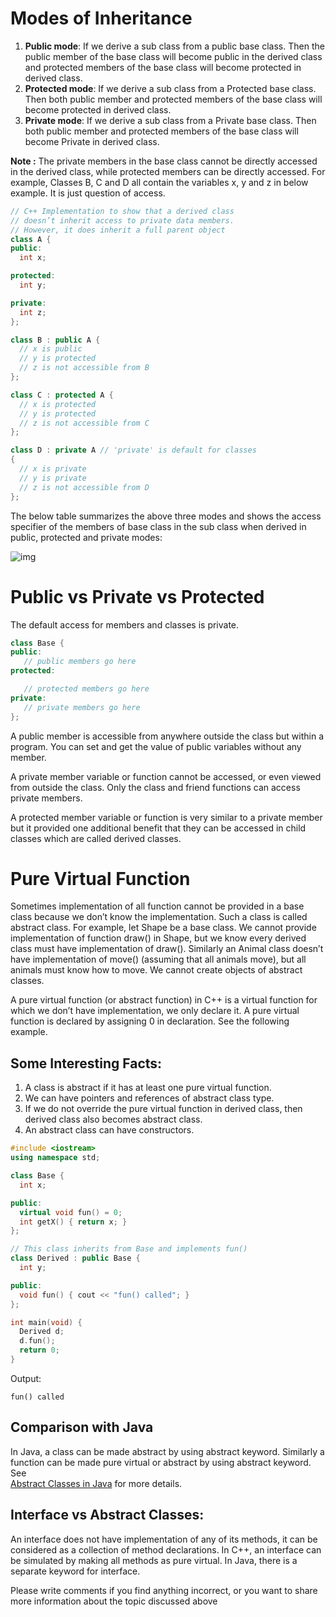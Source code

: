 # **Modes of Inheritance**

1.  **Public mode**: If we derive a sub class from a public base class. Then the public member of the base class will
    become public in the derived class and protected members of the base class will become protected in derived class.
2.  **Protected mode**: If we derive a sub class from a Protected base class. Then both public member and protected
    members of the base class will become protected in derived class.
3.  **Private mode**: If we derive a sub class from a Private base class. Then both public member and protected members
    of the base class will become Private in derived class.

**Note :** The private members in the base class cannot be directly accessed in the derived class, while protected
members can be directly accessed. For example, Classes B, C and D all contain the variables x, y and z in below example.
It is just question of access.

```c++
// C++ Implementation to show that a derived class
// doesn’t inherit access to private data members.
// However, it does inherit a full parent object
class A {
public:
  int x;

protected:
  int y;

private:
  int z;
};

class B : public A {
  // x is public
  // y is protected
  // z is not accessible from B
};

class C : protected A {
  // x is protected
  // y is protected
  // z is not accessible from C
};

class D : private A // 'private' is default for classes
{
  // x is private
  // y is private
  // z is not accessible from D
};
```

The below table summarizes the above three modes and shows the access specifier of the members of base class in the sub
class when derived in public, protected and private modes:

![img](https://www.geeksforgeeks.org/wp-content/uploads/table-class.png)

# Public vs Private vs Protected

The default access for members and classes is private.

```c++
class Base {
public:
   // public members go here
protected:

   // protected members go here
private:
   // private members go here
};
```

A public member is accessible from anywhere outside the class but within a program. You can set and get the value of
public variables without any member.

A private member variable or function cannot be accessed, or even viewed from outside the class. Only the class and
friend functions can access private members.

A protected member variable or function is very similar to a private member but it provided one additional benefit that
they can be accessed in child classes which are called derived classes.

# Pure Virtual Function

Sometimes implementation of all function cannot be provided in a base class because we don’t know the implementation.
Such a class is called abstract class. For example, let Shape be a base class. We cannot provide implementation of
function draw() in Shape, but we know every derived class must have implementation of draw(). Similarly an Animal class
doesn’t have implementation of move() (assuming that all animals move), but all animals must know how to move. We cannot
create objects of abstract classes.

A pure virtual function (or abstract function) in C++ is a virtual function for which we don’t have implementation, we
only declare it. A pure virtual function is declared by assigning 0 in declaration. See the following example.

## Some Interesting Facts:

1. A class is abstract if it has at least one pure virtual function.
2. We can have pointers and references of abstract class type.
3. If we do not override the pure virtual function in derived class, then derived class also becomes abstract class.
4. An abstract class can have constructors.

```c++
#include <iostream>
using namespace std;

class Base {
  int x;

public:
  virtual void fun() = 0;
  int getX() { return x; }
};

// This class inherits from Base and implements fun()
class Derived : public Base {
  int y;

public:
  void fun() { cout << "fun() called"; }
};

int main(void) {
  Derived d;
  d.fun();
  return 0;
}
```

Output:

```
fun() called
```

## **Comparison with Java**

In Java, a class can be made abstract by using abstract keyword. Similarly a function can be made pure virtual or
abstract by using abstract keyword. See  
[Abstract Classes in Java](https://www.geeksforgeeks.org/abstract-classes-in-java/) for more details.

## **Interface vs Abstract Classes:**

An interface does not have implementation of any of its methods, it can be considered as a collection of method
declarations. In C++, an interface can be simulated by making all methods as pure virtual. In Java, there is a separate
keyword for interface.

Please write comments if you find anything incorrect, or you want to share more information about the topic discussed
above
